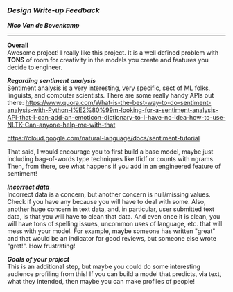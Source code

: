### ***Design Write-up Feedback***

***Nico Van de Bovenkamp***

***

**Overall**  
Awesome project! I really like this project. It is a well defined problem with **TONS** of room for creativity in the models you create and features you decide to engineer.

***Regarding sentiment analysis***  
Sentiment analysis is a very interesting, very specific, sect of ML folks, linguists, and computer scientists. There are some really handy APIs out there:
https://www.quora.com/What-is-the-best-way-to-do-sentiment-analysis-with-Python-I%E2%80%99m-looking-for-a-sentiment-analysis-API-that-I-can-add-an-emoticon-dictionary-to-I-have-no-idea-how-to-use-NLTK-Can-anyone-help-me-with-that

https://cloud.google.com/natural-language/docs/sentiment-tutorial

That said, I would encourage you to first build a base model, maybe just including bag-of-words type techniques like tfidf or counts with ngrams. Then, from there, see what happens if you add in an engineered feature of sentiment!

***Incorrect data***  
Incorrect data is a concern, but another concern is null/missing values. Check if you have any because you will have to deal with some. Also, another huge concern in text data, and, in particular, user submitted text data, is that you will have to clean that data. And even once it is clean, you will have tons of spelling issues, uncommon uses of language, etc. that will mess with your model. For example, maybe someone has written "great" and that would be an indicator for good reviews, but someone else wrote "gret!". How frustrating!

***Goals of your project***  
This is an additional step, but maybe you could do some interesting audience profiling from this! If you can build a model that predicts, via text, what they intended, then maybe you can make profiles of people!

